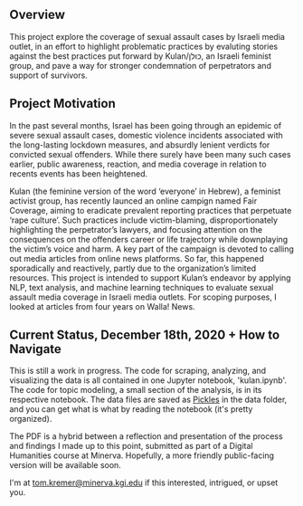 ## Overview

This project explore the coverage of sexual assault cases by Israeli media outlet, in an effort to highlight problematic practices by evaluting stories against the best practices put forward by Kulan/כולן, an Israeli feminist group, and pave a way for stronger condemnation of perpetrators and support of survivors.

## Project Motivation
In the past several months, Israel has been going through an epidemic of severe sexual assault cases, domestic violence incidents associated with the long-lasting lockdown measures, and absurdly lenient verdicts for convicted sexual offenders. While there surely have been many such cases earlier, public awareness, reaction, and media coverage in relation to recents events has been heightened. 

Kulan (the feminine version of the word ‘everyone’ in Hebrew), a feminist activist group, has recently launced an online campign named Fair Coverage, aiming to eradicate prevalent reporting practices that perpetuate ‘rape culture’. Such practices include victim-blaming, disproportionately highlighting the perpetrator’s lawyers, and focusing attention on the consequences on the offenders career or life trajectory while downplaying the victim’s voice and harm. A key part of the campaign is devoted to calling out media articles from online news platforms. So far, this happened sporadically and reactively, partly due to the organization’s limited resources. This project is intended to support Kulan’s endeavor by applying NLP, text analysis, and machine learning techniques to evaluate sexual assault media coverage in Israeli media outlets. For scoping purposes, I looked at articles from four years on Walla! News. 

## Current Status, December 18th, 2020 + How to Navigate

This is still a work in progress. The code for scraping, analyzing, and visualizing the data is all contained in one Jupyter notebook, 'kulan.ipynb'. The code for topic modeling, a small section of the analysis, is in its respective notebook. The data files are saved as [Pickles](https://docs.python.org/3/library/pickle.html) in the data folder, and you can get what is what by reading the notebook (it's pretty organized). 

The PDF is a hybrid between a reflection and presentation of the process and findings I made up to this point, submitted as part of a Digital Humanities course at Minerva. Hopefully, a more friendly public-facing version will be available soon.

I'm at tom.kremer@minerva.kgi.edu if this interested, intrigued, or upset you.


